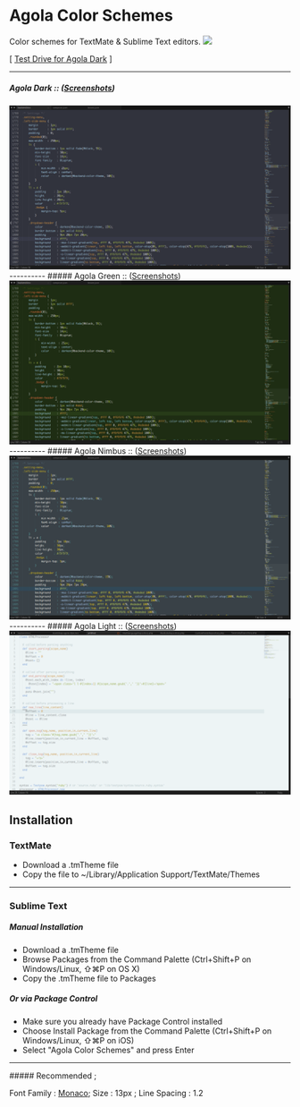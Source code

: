 # Agola Color Schemes
Color schemes for TextMate &amp; Sublime Text editors. <img src="http://img.shields.io/badge/v-1.2.26-yellowgreen.svg" />

[ <a href="http://tmtheme-editor.herokuapp.com/#!/editor/theme/Agola%20Dark" target="_blank">Test Drive for Agola Dark</a> ]

----------
##### Agola Dark :: (<a href="https://github.com/UnderlineWords/Agola-Color-Schemes/blob/master/screenshots/Dark/AgolaDark.md">Screenshots</a>)
<img src="https://raw.githubusercontent.com/UnderlineWords/Agola-Color-Schemes/master/screenshots/Dark/dark.png" />
----------
##### Agola Green :: (<a href="https://github.com/UnderlineWords/Agola-Color-Schemes/blob/master/screenshots/Dark/AgolaDark.md">Screenshots</a>)
<img src="https://raw.githubusercontent.com/UnderlineWords/Agola-Color-Schemes/master/screenshots/Green/green.png" />
----------
##### Agola Nimbus :: (<a href="https://github.com/UnderlineWords/Agola-Color-Schemes/blob/master/screenshots/Dark/AgolaDark.md">Screenshots</a>)
<img src="https://raw.githubusercontent.com/UnderlineWords/Agola-Color-Schemes/master/screenshots/Nimbus/nimbus.png" />
----------
##### Agola Light :: (<a href="https://github.com/UnderlineWords/Agola-Color-Schemes/blob/master/screenshots/Dark/AgolaDark.md">Screenshots</a>)
<img src="https://raw.githubusercontent.com/UnderlineWords/Agola-Color-Schemes/master/screenshots/Light/light.png" />

## Installation

### TextMate
 - Download a .tmTheme file
 - Copy the file to ~/Library/Application Support/TextMate/Themes

----------
### Sublime Text
##### Manual Installation
- Download a .tmTheme file
- Browse Packages from the Command Palette (Ctrl+Shift+P on Windows/Linux, ⇧⌘P on OS X)
- Copy the .tmTheme file to Packages

##### Or via Package Control
- Make sure you already have Package Control installed
- Choose Install Package from the Command Palette (Ctrl+Shift+P on Windows/Linux, ⇧⌘P on iOS)
- Select "Agola Color Schemes" and press Enter

<hr>
##### Recommended ; 
<p>Font Family : <a href="https://en.wikipedia.org/wiki/Monaco_(typeface)">Monaco</a>; Size : 13px ; Line Spacing : 1.2</p>

